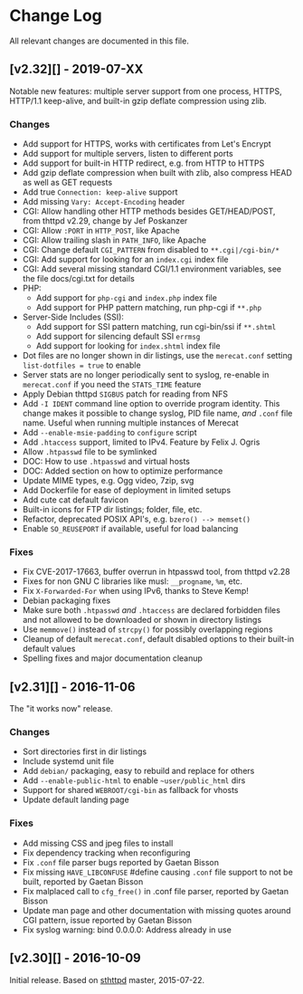 Change Log
==========

All relevant changes are documented in this file.


[v2.32][] - 2019-07-XX
----------------------

Notable new features: multiple server support from one process, HTTPS,
HTTP/1.1 keep-alive, and built-in gzip deflate compression using zlib.

### Changes
- Add support for HTTPS, works with certificates from Let's Encrypt
- Add support for multiple servers, listen to different ports
- Add support for built-in HTTP redirect, e.g. from HTTP to HTTPS
- Add gzip deflate compression when built with zlib, also compress
  HEAD as well as GET requests
- Add true `Connection: keep-alive` support
- Add missing `Vary: Accept-Encoding` header
- CGI: Allow handling other HTTP methods besides GET/HEAD/POST, from
  thttpd v2.29, change by Jef Poskanzer
- CGI: Allow `:PORT` in `HTTP_POST`, like Apache
- CGI: Allow trailing slash in `PATH_INFO`, like Apache
- CGI: Change default `CGI_PATTERN` from disabled to `**.cgi|/cgi-bin/*`
- CGI: Add support for looking for an `index.cgi` index file
- CGI: Add several missing standard CGI/1.1 environment variables, see
  the file docs/cgi.txt for details
- PHP:
  - Add support for `php-cgi` and `index.php` index file
  - Add support for PHP pattern matching, run php-cgi if `**.php`
- Server-Side Includes (SSI):
  - Add support for SSI pattern matching, run cgi-bin/ssi if `**.shtml`
  - Add support for silencing default SSI `errmsg`
  - Add support for looking for `index.shtml` index file
- Dot files are no longer shown in dir listings, use the `merecat.conf`
  setting `list-dotfiles = true` to enable
- Server stats are no longer periodically sent to syslog, re-enable in
  `merecat.conf` if you need the `STATS_TIME` feature
- Apply Debian thttpd `SIGBUS` patch for reading from NFS
- Add `-I IDENT` command line option to override program identity.
  This change makes it possible to change syslog, PID file name, *and*
  `.conf` file name.  Useful when running multiple instances of Merecat
- Add `--enable-msie-padding` to `configure` script
- Add `.htaccess` support, limited to IPv4.  Feature by Felix J. Ogris
- Allow `.htpasswd` file to be symlinked
- DOC: How to use `.htpasswd` and virtual hosts
- DOC: Added section on how to optimize performance
- Update MIME types, e.g. Ogg video, 7zip, svg
- Add Dockerfile for ease of deployment in limited setups
- Add cute cat default favicon
- Built-in icons for FTP dir listings; folder, file, etc.
- Refactor, deprecated POSIX API's, e.g. `bzero() --> memset()`
- Enable `SO_REUSEPORT` if available, useful for load balancing

### Fixes
- Fix CVE-2017-17663, buffer overrun in htpasswd tool, from thttpd v2.28
- Fixes for non GNU C libraries like musl: `__progname`, `%m`, etc.
- Fix `X-Forwarded-For` when using IPv6, thanks to Steve Kemp!
- Debian packaging fixes
- Make sure both `.htpasswd` *and* `.htaccess` are declared forbidden
  files and not allowed to be downloaded or shown in directory listings
- Use `memmove()` instead of `strcpy()` for possibly overlapping regions
- Cleanup of default `merecat.conf`, default disabled options to their
  built-in default values
- Spelling fixes and major documentation cleanup


[v2.31][] - 2016-11-06
----------------------

The "it works now" release.

### Changes
- Sort directories first in dir listings
- Include systemd unit file
- Add `debian/` packaging, easy to rebuild and replace for others
- Add `--enable-public-html` to enable `~user/public_html` dirs
- Support for shared `WEBROOT/cgi-bin` as fallback for vhosts
- Update default landing page

### Fixes
- Add missing CSS and jpeg files to install
- Fix dependency tracking when reconfiguring
- Fix `.conf` file parser bugs reported by Gaetan Bisson
- Fix missing `HAVE_LIBCONFUSE` #define causing `.conf` file support to
  not be built, reported by Gaetan Bisson
- Fix malplaced call to `cfg_free()` in .conf file parser, reported by
  Gaetan Bisson
- Update man page and other documentation with missing quotes around CGI
  pattern, issue reported by Gaetan Bisson
- Fix syslog warning: bind 0.0.0.0: Address already in use


[v2.30][] - 2016-10-09
----------------------

Initial release.  Based on [sthttpd][] master, 2015-07-22.

[sthttpd]: https://github.com/blueness/sthttpd/
